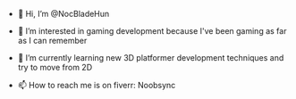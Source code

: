 - 👋 Hi, I’m @NocBladeHun
- 👀 I’m interested in gaming development because I've been gaming as far as I can remember 
- 🌱 I’m currently learning new 3D platformer development techniques and try to move from 2D

- 📫 How to reach me is on fiverr: Noobsync

<!---
NocBladeHun/NocBladeHun is a ✨ special ✨ repository because its `README.md` (this file) appears on your GitHub profile.
You can click the Preview link to take a look at your changes.
--->

